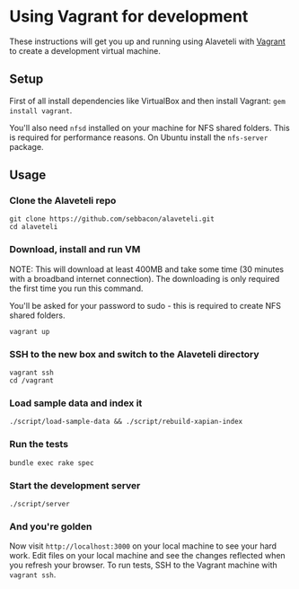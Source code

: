 Using Vagrant for development
=============================

These instructions will get you up and running using Alaveteli with
[Vagrant](http://vagrantup.com) to create a development virtual machine.

Setup
-----

First of all install dependencies like VirtualBox and then install Vagrant:
`gem install vagrant`.

You'll also need `nfsd` installed on your machine for NFS shared folders. This
is required for performance reasons. On Ubuntu install the `nfs-server`
package.

Usage
-----

### Clone the Alaveteli repo

    git clone https://github.com/sebbacon/alaveteli.git
    cd alaveteli

### Download, install and run VM

NOTE: This will download at least 400MB and take some time (30 minutes
with a broadband internet connection). The downloading is only
required the first time you run this command.

You'll be asked for your password to sudo - this is required to create NFS
shared folders.

    vagrant up

### SSH to the new box and switch to the Alaveteli directory

    vagrant ssh
    cd /vagrant

### Load sample data and index it

    ./script/load-sample-data && ./script/rebuild-xapian-index

### Run the tests

    bundle exec rake spec

### Start the development server

    ./script/server

### And you're golden

Now visit `http://localhost:3000` on your local machine to see your hard work.
Edit files on your local machine and see the changes reflected when you refresh
your browser. To run tests, SSH to the Vagrant machine with `vagrant ssh`.
